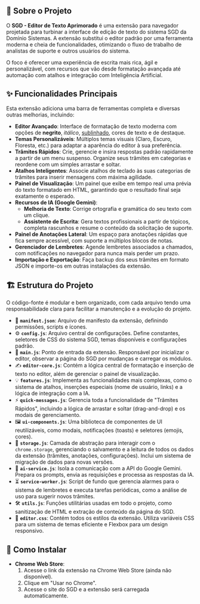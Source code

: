 ## 📖 Sobre o Projeto

O **SGD - Editor de Texto Aprimorado** é uma extensão para navegador projetada para turbinar a interface de edição de texto do sistema SGD da Domínio Sistemas. A extensão substitui o editor padrão por uma ferramenta moderna e cheia de funcionalidades, otimizando o fluxo de trabalho de analistas de suporte e outros usuários do sistema.

O foco é oferecer uma experiência de escrita mais rica, ágil e personalizável, com recursos que vão desde formatação avançada até automação com atalhos e integração com Inteligência Artificial.

## ✨ Funcionalidades Principais

Esta extensão adiciona uma barra de ferramentas completa e diversas outras melhorias, incluindo:

* **Editor Avançado**: Interface de formatação de texto moderna com opções de **negrito**, _itálico_, <u>sublinhado</u>, cores de texto e de destaque.
* **Temas Personalizáveis**: Múltiplos temas visuais (Claro, Escuro, Floresta, etc.) para adaptar a aparência do editor à sua preferência.
* **Trâmites Rápidos**: Crie, gerencie e insira respostas padrão rapidamente a partir de um menu suspenso. Organize seus trâmites em categorias e reordene com um simples arrastar e soltar.
* **Atalhos Inteligentes**: Associe atalhos de teclado às suas categorias de trâmites para inserir mensagens com máxima agilidade.
* **Painel de Visualização**: Um painel que exibe em tempo real uma prévia do texto formatado em HTML, garantindo que o resultado final seja exatamente o esperado.
* **Recursos de IA (Google Gemini)**:
    * **Melhoria de Texto**: Corrige ortografia e gramática do seu texto com um clique.
    * **Assistente de Escrita**: Gera textos profissionais a partir de tópicos, completa rascunhos e resume o conteúdo da solicitação de suporte.
* **Painel de Anotações Lateral**: Um espaço para anotações rápidas que fica sempre acessível, com suporte a múltiplos blocos de notas.
* **Gerenciador de Lembretes**: Agende lembretes associados a chamados, com notificações no navegador para nunca mais perder um prazo.
* **Importação e Exportação**: Faça backup dos seus trâmites em formato JSON e importe-os em outras instalações da extensão.

## 🏗️ Estrutura do Projeto

O código-fonte é modular e bem organizado, com cada arquivo tendo uma responsabilidade clara para facilitar a manutenção e a evolução do projeto.

* 📄 **`manifest.json`**: Arquivo de manifesto da extensão, definindo permissões, scripts e ícones.
* ⚙️ **`config.js`**: Arquivo central de configurações. Define constantes, seletores de CSS do sistema SGD, temas disponíveis e configurações padrão.
* 🚀 **`main.js`**: Ponto de entrada da extensão. Responsável por inicializar o editor, observar a página do SGD por mudanças e carregar os módulos.
* ✍️ **`editor-core.js`**: Contém a lógica central de formatação e inserção de texto no editor, além de gerenciar o painel de visualização.
* 💡 **`features.js`**: Implementa as funcionalidades mais complexas, como o sistema de atalhos, inserções especiais (nome de usuário, links) e a lógica de integração com a IA.
* ⚡ **`quick-messages.js`**: Gerencia toda a funcionalidade de "Trâmites Rápidos", incluindo a lógica de arrastar e soltar (drag-and-drop) e os modais de gerenciamento.
* 🖼️ **`ui-components.js`**: Uma biblioteca de componentes de UI reutilizáveis, como modais, notificações (toasts) e seletores (emojis, cores).
* 💾 **`storage.js`**: Camada de abstração para interagir com o `chrome.storage`, gerenciando o salvamento e a leitura de todos os dados da extensão (trâmites, anotações, configurações). Inclui um sistema de migração de dados para novas versões.
* 🧠 **`ai-service.js`**: Isola a comunicação com a API do Google Gemini. Prepara os prompts, envia as requisições e processa as respostas da IA.
* ⏳ **`service-worker.js`**: Script de fundo que gerencia alarmes para o sistema de lembretes e executa tarefas periódicas, como a análise de uso para sugerir novos trâmites.
* 🛠️ **`utils.js`**: Funções utilitárias usadas em todo o projeto, como sanitização de HTML e extração de conteúdo da página do SGD.
* 🎨 **`editor.css`**: Contém todos os estilos da extensão. Utiliza variáveis CSS para um sistema de temas eficiente e Flexbox para um design responsivo.

## 🚀 Como Instalar

* **Chrome Web Store**:
    1.  Acesse o link da extensão na Chrome Web Store (ainda não disponível).
    2.  Clique em "Usar no Chrome".
    3.  Acesse o site do SGD e a extensão será carregada automaticamente.
